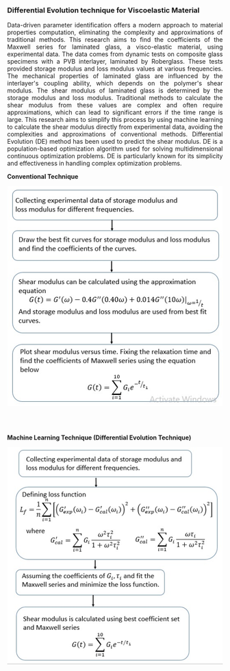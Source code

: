 ### Differential Evolution technique for Viscoelastic Material

<p align="justify">
Data-driven parameter identification offers a modern approach to material properties computation, eliminating the complexity and approximations of traditional methods. This research aims to find the coefficients of the Maxwell series for laminated glass, a visco-elastic material, using experimental data. The data comes from dynamic tests on composite glass specimens with a PVB interlayer, laminated by Roberglass. These tests provided storage modulus and loss modulus values at various frequencies.
The mechanical properties of laminated glass are influenced by the interlayer's coupling ability, which depends on the polymer's shear modulus. The shear modulus of laminated glass is determined by the storage modulus and loss modulus. Traditional methods to calculate the shear modulus from these values are complex and often require approximations, which can lead to significant errors if the time range is large.
This research aims to simplify this process by using machine learning to calculate the shear modulus directly from experimental data, avoiding the complexities and approximations of conventional methods. Differential Evolution (DE) method has been used to predict the shear modulus. DE is a population-based optimization algorithm used for solving multidimensional continuous optimization problems. DE is particularly known for its simplicity and effectiveness in handling complex optimization problems.
</p>




<p><b>Conventional Technique</b></p>
<p align="center">
  <img src="CM_AA_Method.jpg" title="hover text">
</p>
<br/>
<br/>
<p><b>Machine Learning Technique (Differential Evolution Technique)</b></p>
<p align="center">
  <img src="ML_DE_Method.jpg" title="hover text">
</p>
